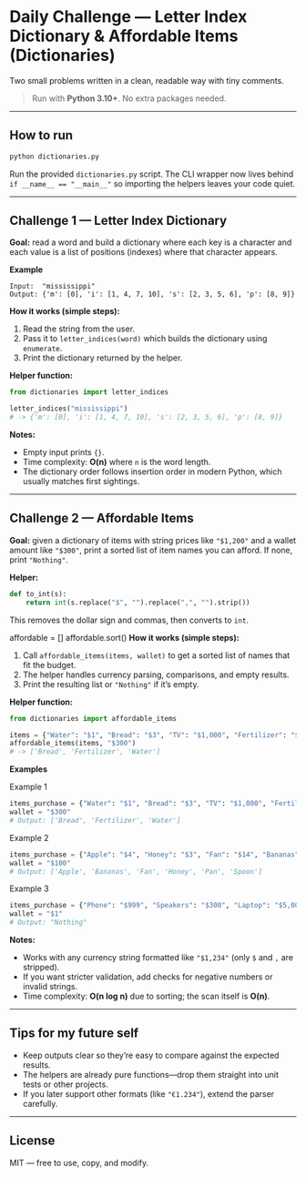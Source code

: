 # Daily Challenge — Letter Index Dictionary & Affordable Items (Dictionaries)

Two small problems written in a clean, readable way with tiny comments.

> Run with **Python 3.10+**. No extra packages needed.

---

## How to run

```bash
python dictionaries.py
```
Run the provided `dictionaries.py` script. The CLI wrapper now lives behind `if __name__ == "__main__"` so importing the helpers leaves your code quiet.

---

## Challenge 1 — Letter Index Dictionary

**Goal:** read a word and build a dictionary where each key is a character and each value is a list of positions (indexes) where that character appears.

**Example**
```
Input:  "mississippi"
Output: {'m': [0], 'i': [1, 4, 7, 10], 's': [2, 3, 5, 6], 'p': [8, 9]}
```

**How it works (simple steps):**
1. Read the string from the user.
2. Pass it to `letter_indices(word)` which builds the dictionary using `enumerate`.
3. Print the dictionary returned by the helper.

**Helper function:**
```python
from dictionaries import letter_indices

letter_indices("mississippi")
# -> {'m': [0], 'i': [1, 4, 7, 10], 's': [2, 3, 5, 6], 'p': [8, 9]}
```

**Notes:**
- Empty input prints `{}`.
- Time complexity: **O(n)** where `n` is the word length.
- The dictionary order follows insertion order in modern Python, which usually matches first sightings.

---

## Challenge 2 — Affordable Items

**Goal:** given a dictionary of items with string prices like `"$1,200"` and a wallet amount like `"$300"`, print a sorted list of item names you can afford. If none, print `"Nothing"`.

**Helper:**
```python
def to_int(s):
    return int(s.replace("$", "").replace(",", "").strip())
```
This removes the dollar sign and commas, then converts to `int`.

affordable = []
affordable.sort()
**How it works (simple steps):**
1. Call `affordable_items(items, wallet)` to get a sorted list of names that fit the budget.
2. The helper handles currency parsing, comparisons, and empty results.
3. Print the resulting list or `"Nothing"` if it’s empty.

**Helper function:**
```python
from dictionaries import affordable_items

items = {"Water": "$1", "Bread": "$3", "TV": "$1,000", "Fertilizer": "$20"}
affordable_items(items, "$300")
# -> ['Bread', 'Fertilizer', 'Water']
```

**Examples**

Example 1
```python
items_purchase = {"Water": "$1", "Bread": "$3", "TV": "$1,000", "Fertilizer": "$20"}
wallet = "$300"
# Output: ['Bread', 'Fertilizer', 'Water']
```

Example 2
```python
items_purchase = {"Apple": "$4", "Honey": "$3", "Fan": "$14", "Bananas": "$4", "Pan": "$100", "Spoon": "$2"}
wallet = "$100"
# Output: ['Apple', 'Bananas', 'Fan', 'Honey', 'Pan', 'Spoon']
```

Example 3
```python
items_purchase = {"Phone": "$999", "Speakers": "$300", "Laptop": "$5,000", "PC": "$1200"}
wallet = "$1"
# Output: "Nothing"
```

**Notes:**
- Works with any currency string formatted like `"$1,234"` (only `$` and `,` are stripped).
- If you want stricter validation, add checks for negative numbers or invalid strings.
- Time complexity: **O(n log n)** due to sorting; the scan itself is **O(n)**.

---

## Tips for my future self
- Keep outputs clear so they’re easy to compare against the expected results.
- The helpers are already pure functions—drop them straight into unit tests or other projects.
- If you later support other formats (like `"€1.234"`), extend the parser carefully.

---

## License
MIT — free to use, copy, and modify.

